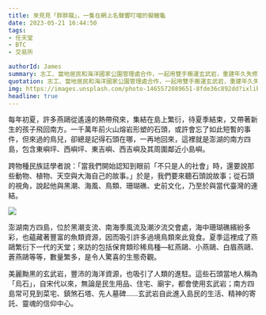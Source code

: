 ```yaml
---
title: 來見見「胖胖龍」，一隻在網上名聲響叮噹的擬鱷龜
date: 2023-05-21 16:44:50
tags:
- 任天堂
- BTC
- 交易所

authorId: James
summary: 志工、當地居民和海洋國家公園管理處合作，一起用雙手搬運玄武岩，重建年久失修的步道。（圖片由活水文化事業有限公司提供）
quotation: 志工、當地居民和海洋國家公園管理處合作，一起用雙手搬運玄武岩，重建年久失修的步道。（圖片由活水文化事業有限公司提供）
img: https://images.unsplash.com/photo-1465572089651-8fde36c892dd?ixlib=rb-4.0.3&ixid=M3wxMjA3fDB8MHxwaG90by1wYWdlfHx8fGVufDB8fHx8fA%3D%3D&auto=format&fit=crop&w=1631&q=80
headline: true
---
```

每年初夏，許多燕鷗從遙遠的熱帶飛來，集結在島上繁衍，待夏季結束，又帶著新生的孩子飛回南方。一千萬年前火山熔岩形塑的石頭，或許會忘了如此短暫的事件，但來過的鳥兒，卻總是記得石頭在哪，一再地回來，這裡就是澎湖的南方四島，包含東嶼坪、西嶼坪、東吉嶼、西吉嶼及其周圍鄰近小島嶼。

跨物種民族誌學者說：「當我們開始認知到眼前「不只是人的社會」時，還要說那些動物、植物、天空與大海自己的故事。」於是，我們要來聽石頭說故事；從石頭的視角，說起他與黑潮、海風、鳥類、珊瑚礁、史前文化，乃至於與當代臺灣的連結。

![](https://img.natgeomedia.com/userfiles/sm/sm1920_images_A1/16264/2023050937982929.JPG)

澎湖南方四島，位於黑潮支流、南海季風流及潮汐流交會處，海中珊瑚礁繽紛多彩，也蘊藏著豐富的魚類資源，因而吸引許多過境鳥類來此覓食。夏季這裡成了燕鷗繁衍下一代的天堂；來訪的包括保育類珍稀鳥種—紅燕鷗、小燕鷗、白眉燕鷗、蒼燕鷗等等，數量繁多，是令人驚喜的生態奇觀。

美麗黝黑的玄武岩，豐沛的海洋資源，也吸引了人類的進駐。這些石頭當地人稱為「烏石」，自宋代以來，無論是民生用品、住宅、廟宇，都會使用玄武岩；南方四島常可見到菜宅、鎮煞石塔、先人墓碑……玄武岩自此進入島民的生活、精神的寄託、靈魂的信仰中心。
